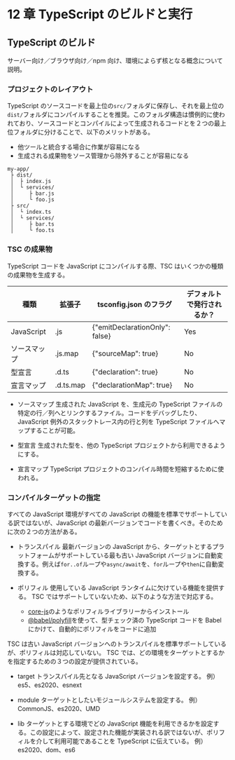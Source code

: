 # 12 章 TypeScript のビルドと実行

## TypeScript のビルド

サーバー向け／ブラウザ向け／npm 向け、環境によらず核となる概念について説明。

### プロジェクトのレイアウト

TypeScript のソースコードを最上位の`src/`フォルダに保存し、それを最上位の`dist/`フォルダにコンパイルすることを推奨。このフォルダ構造は慣例的に使われており、ソースコードとコンパイルによって生成されるコードとを２つの最上位フォルダに分けることで、以下のメリットがある。

- 他ツールと統合する場合に作業が容易になる
- 生成される成果物をソース管理から除外することが容易になる

```text
my-app/
 ├ dist/
 │  ├ index.js
 │  └ services/
 │     ├ bar.js
 │     └ foo.js
 ├ src/
 │  └ index.ts
 │  └ services/
 │     ├ bar.ts
 │     └ foo.ts
```

### TSC の成果物

TypeScript コードを JavaScript にコンパイルする際、TSC はいくつかの種類の成果物を生成する。

| 種類         | 拡張子    | tsconfig.json のフラグ         | デフォルトで発行されるか？ |
| ------------ | --------- | ------------------------------ | -------------------------- |
| JavaScript   | .js       | {"emitDeclarationOnly": false} | Yes                        |
| ソースマップ | .js.map   | {"sourceMap": true}            | No                         |
| 型宣言       | .d.ts     | {"declaration": true}          | No                         |
| 宣言マップ   | .d.ts.map | {"declarationMap": true}       | No                         |

- ソースマップ
  生成された JavaScript を、生成元の TypeScript ファイルの特定の行／列へとリンクするファイル。コードをデバッグしたり、JavaScript 例外のスタックトレース内の行と列を TypeScript ファイルへマップすることが可能。

- 型宣言
  生成された型を、他の TypeScript プロジェクトから利用できるようにする。

- 宣言マップ
  TypeScript プロジェクトのコンパイル時間を短縮するために使われる。

### コンパイルターゲットの指定

すべての JavaScript 環境がすべての JavaScript の機能を標準でサポートしている訳ではないが、JavaScript の最新バージョンでコードを書くべき。そのために次の２つの方法がある。

- トランスパイル
  最新バージョンの JavaScript から、ターゲットとするプラットフォームがサポートしている最も古い JavaScript バージョンに自動変換する。例えば`for..of`ループや`async/await`を、`for`ループや`then`に自動変換する。

- ポリフィル
  使用している JavaScript ランタイムに欠けている機能を提供する。
  TSC ではサポートしていないため、以下のような方法で対応する。
  - [core-js](https://www.npmjs.com/package/core-js)のようなポリフィルライブラリーからインストール
  - [@babel/polyfill](https://babeljs.io/docs/en/babel-polyfill/)を使って、型チェック済の TypeScript コードを Babel にかけて、自動的にポリフィルをコードに追加

TSC は古い JavaScript バージョンへのトランスパイルを標準サポートしているが、ポリフィルは対応していない。
TSC では、どの環境をターゲットとするかを指定するための３つの設定が提供されている。

- target
  トランスパイル先となる JavaScript バージョンを設定する。
  例）es5、es2020、esnext

- module
  ターゲットとしたいモジュールシステムを設定する。
  例）CommonJS、es2020、UMD

- lib
  ターゲットとする環境でどの JavaScript 機能を利用できるかを設定する。この設定によって、設定された機能が実装される訳ではないが、ポリフィルを介して利用可能であることを TypeScript に伝えている。
  例）es2020、dom、es6
